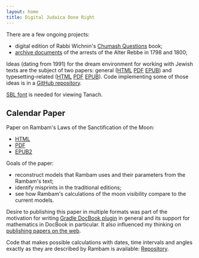```yaml
---
layout: home
title: Digital Judaica Done Right
---
```


There are a few ongoing projects:
- digital edition of Rabbi Wichnin's [Chumash Questions](https://www.chumashquestions.org/) book;
- [archive documents](https://www.alter-rebbe.org) of the arrests of the Alter Rebbe in 1798 and 1800;   

Ideas (dating from 1991) for the dream environment for working with Jewish texts are the
subject of two papers: general ([HTML](/judaica/html/index.html) [PDF](/judaica/pdf/judaica.pdf)
[EPUB](/judaica/epub/judaica.epub)) and typesetting-related ([HTML](/typesetting/html/index.html)
[PDF](/typesetting/pdf/judaica.pdf) [EPUB](/typesetting/epub/judaica.epub)).
Code implementing some of those ideas is in a [GitHub repository](https://github.com/opentorah/store).

[SBL font](http://www.sbl-site.org/educational/BiblicalFonts_SBLHebrew.aspx) is
 needed for viewing Tanach.


## Calendar Paper ##

Paper on Rambam's Laws of the Sanctification of the Moon:
- [HTML](/paper/html/)
- [PDF](/paper/pdf/calendar.pdf)
- [EPUB2](/paper/epub2/calendar.epub)

Goals of the paper:
- reconstruct models that Rambam uses and their parameters from the Rambam's text;
- identify misprints in the traditional editions; 
- see how Rambam's calculations of the moon visibility compare to the current models.

Desire to publishing this paper in multiple formats was part of the motivation for writing
[Gradle DocBook plugin](https://github.com/opentorah/opentorah/tree/master/docbook) in general
and its support for mathematics in DocBook in particular. It also influenced my thinking on
[publishing papers on the web](http://dub.podval.org/2019/05/06/publishing-papers-on-web-2.html).

Code that makes possible calculations with dates, time intervals and angles exactly as they are
described by Rambam is available: [Repository](https://github.com/opentorah/calendar).
